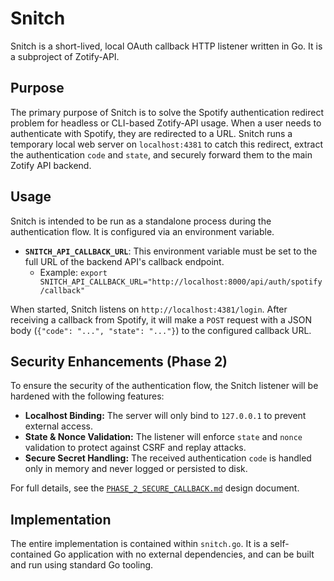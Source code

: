# Snitch

Snitch is a short-lived, local OAuth callback HTTP listener written in Go. It is a subproject of Zotify-API.

## Purpose

The primary purpose of Snitch is to solve the Spotify authentication redirect problem for headless or CLI-based Zotify-API usage. When a user needs to authenticate with Spotify, they are redirected to a URL. Snitch runs a temporary local web server on `localhost:4381` to catch this redirect, extract the authentication `code` and `state`, and securely forward them to the main Zotify API backend.

## Usage

Snitch is intended to be run as a standalone process during the authentication flow. It is configured via an environment variable.

-   **`SNITCH_API_CALLBACK_URL`**: This environment variable must be set to the full URL of the backend API's callback endpoint.
    -   Example: `export SNITCH_API_CALLBACK_URL="http://localhost:8000/api/auth/spotify/callback"`

When started, Snitch listens on `http://localhost:4381/login`. After receiving a callback from Spotify, it will make a `POST` request with a JSON body (`{"code": "...", "state": "..."}`) to the configured callback URL.

## Security Enhancements (Phase 2)

To ensure the security of the authentication flow, the Snitch listener will be hardened with the following features:
- **Localhost Binding:** The server will only bind to `127.0.0.1` to prevent external access.
- **State & Nonce Validation:** The listener will enforce `state` and `nonce` validation to protect against CSRF and replay attacks.
- **Secure Secret Handling:** The received authentication `code` is handled only in memory and never logged or persisted to disk.

For full details, see the [`PHASE_2_SECURE_CALLBACK.md`](./docs/PHASE_2_SECURE_CALLBACK.md) design document.

## Implementation

The entire implementation is contained within `snitch.go`. It is a self-contained Go application with no external dependencies, and can be built and run using standard Go tooling.
